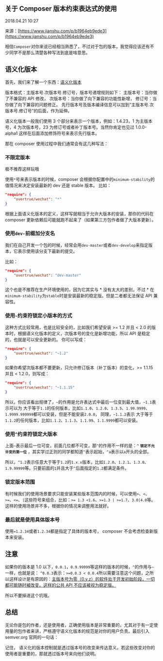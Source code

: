 ## 关于 Composer 版本约束表达式的使用

2018.04.21 10:27

来源：[https://www.jianshu.com/p/b1964eb9ede3](https://www.jianshu.com/p/b1964eb9ede3)


相信`Composer`对你来说已经相当熟悉了，不过对于包的版本，我觉得应该还有不少同学不是那么清楚各种写法到底是啥意思。
## 语义化版本

首先，我们来了解一个东西：[语义化版本][0]

版本格式：主版本号.次版本号.修订号，版本号递增规则如下： 主版本号：当你做了不兼容的 API 修改， 次版本号：当你做了向下兼容的功能性新增， 修订号：当你做了向下兼容的问题修正。 先行版本号及版本编译信息可以加到“主版本号.次版本号.修订号”的后面，作为延伸。

语义化版本一般我们使用 3 个部分来表示一个版本，例如：1.4.23，1 为主版本号，4 为次版本号，23 为修订号或者补丁版本号。当然你肯定也见过 1.0.0-alpha1 这样在后面添加修饰符号来表示先行版本。

那在 composer 使用过程中我们通常会有这几种写法：
### 不限定版本

极不推荐这样玩哦

使用`*`号来表示版本的时候，composer 会根据你配置中的`minimum-stability`的值情况来决定安装最新的 dev 还是 stable 版本。 比如：

```json
"require": {
    "overtrue/wechat": "*"
}
```

根据上面语义化版本的定义，这样写就相当于允许大版本的安装，那你的代码在 composer 更新依赖后可能就跑不起来了（如果第三方包作者做了大版本更新）。
### 使用`dev-`前缀加分支名

我们在自己开发一个包的时候，经常会用`dev-master`或者`dev-develop`来指定版本，它表示使用该分支下最新的提交。

比如：

```json
"require": {
    "overtrue/wechat": "dev-master"
}
```

这个也是不推荐在生产环境使用的，因为它其实与 * 没有太大的差别，不过 * 在`minimum-stability`为`stable`时是安装最新的稳定版。但是二者都无法保证 API 兼容性。
### 使用`~`约束符锁定小版本的方式

这种方式比较常用，也是比较安全的，比如我们希望安装 >= 1.2 并且 < 2.0 的版本时，根据语义化版本的定义，次版本号的变化是新增功能，所以 API 是稳定的，也就是可以安全更新的。 你可以写成：

```json
"require": {
    "overtrue/wechat": "~1.2"
}
```

如果你希望次版本都不要更新，只允许修订版本（补丁版本）的变化，>= 1.1.15 并且 < 1.2.0，则写成：

```json
"require": {
    "overtrue/wechat": "~1.1.15"
}
```

所以，你应该看出规律了，`~`的作用是允许表达式中最后一位变到最大值，`~1.1`表示可以为 大于等于`1.1`的任何版本，比如`1.1.0`、`1.2.0`、`1.3.5`、`1.99.9999`、`1.9999.999999`都可以安装，但是不能安装`2.0.0`， 同理，`~1.1.2`表示 大于等于`1.1.2`的任何版本，比如`1.1.2`、`1.1.3`、`1.1.99`、`1.1.9999`都可以安装。
### 使用`^`约束符锁定大版本

上面`~`表示最后一位可变，前面几位都不可变，那`^`的作用不一样的是：`^` **`锁定不允许变的第一位`** ，其实学过正则的同学都知道`^`表示起始，`^a`表示以`a`开头的全部。

所以，`^1.2`表示任意大于等于`1.2`的`1.x.x`版本，比如`1.2.0`、`1.2.1`、`1.3.0`、`1.9.99999`等。只要前面的`1`并且大于`^`后面指定的`1.2`都满足条件。
### 锁定版本范围

有时候我们的使用场景要求只能安装某些版本范围内的时候，可以使用`>`、`<`、`>=`、`<=`、`|`这些符号来组合，比如：`>= 1.3 <1.6`、`>=1.3 | >=1.7`、`3.0|4.0`等。这样的使用场景并不多，根据你的情况来调整用法就好。
### 最后就是使用具体版本号

使用`=1.2.34`或者`1.2.34`都是指定了具体的版本号， composer 不会考虑检查新版本来安装。
## 注意

如果你的版本是 1.0 以下，`0.0.1`，`0.9.99999`等这样的版本的时候，`^`的作用与`~`一样，也就是说：
`^0.0.3`表示：`>=0.0.3 < 0.0.4`所以需要注意这个问题，之所以这样设计是有原因的：[主版本号为零（0.y.z）的软件处于开发初始阶段，一切都可能随时被改变。这样的公共 API 不应该被视为稳定版。][1]

所以不要掉进这个坑哦。
## 总结

无论你是包的作者，还是使用者，正确使用版本是非常重要的，尤其对于有一定使用量的包作者来讲，严格遵守语义化版本的规范是对你的用户负责。最后引入 semver.org 官网的一句话：

记住， 语义化的版本控制就是透过版本号的改变来传达意义。若这些改变对你的使用者是重要的，那就透过版本号来向他们说明。


[0]: https://link.jianshu.com?t=http%3A%2F%2Fsemver.org%2F
[1]: https://link.jianshu.com?t=http%3A%2F%2Fsemver.org%2Flang%2Fzh-CN%2F%23spec-item-4
